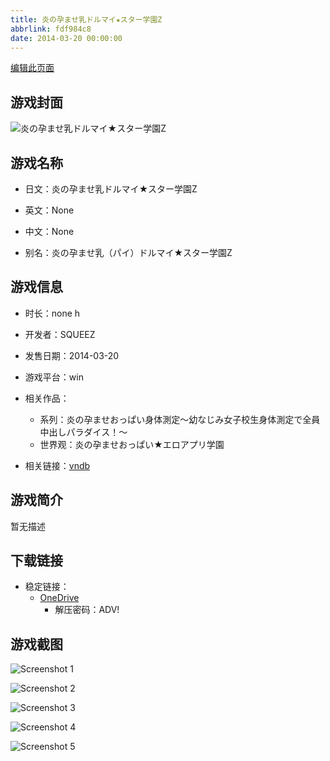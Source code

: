 ```yaml
---
title: 炎の孕ませ乳ドルマイ★スター学園Z
abbrlink: fdf984c8
date: 2014-03-20 00:00:00
---
```

[编辑此页面](https://github.com/ACG-3/ADV3-source/blob/main/source/_posts/games/%E7%82%8E%E3%81%AE%E5%AD%95%E3%81%BE%E3%81%9B%E4%B9%B3%E3%83%89%E3%83%AB%E3%83%9E%E3%82%A4%E2%98%85%E3%82%B9%E3%82%BF%E3%83%BC%E5%AD%A6%E5%9C%92Z.md)

## 游戏封面

![炎の孕ませ乳ドルマイ★スター学園Z](https://pan.timero.xyz/onedrive/img_lib_001/%E7%82%8E%E3%81%AE%E5%AD%95%E3%81%BE%E3%81%9B%E4%B9%B3%E3%83%89%E3%83%AB%E3%83%9E%E3%82%A4%E2%98%85%E3%82%B9%E3%82%BF%E3%83%BC%E5%AD%A6%E5%9C%92Z_cover.avif)


## 游戏名称

- 日文：炎の孕ませ乳ドルマイ★スター学園Z
- 英文：None
- 中文：None

- 别名：炎の孕ませ乳（パイ）ドルマイ★スター学園Z


## 游戏信息

- 时长：none h
- 开发者：SQUEEZ
- 发售日期：2014-03-20
- 游戏平台：win
- 相关作品：
   - 系列：炎の孕ませおっぱい身体測定～幼なじみ女子校生身体測定で全員中出しパラダイス！～
   - 世界观：炎の孕ませおっぱい★エロアプリ学園

- 相关链接：[vndb](https://vndb.org/v13962)


## 游戏简介

暂无描述


## 下载链接

- 稳定链接：
    - [OneDrive](https://pan.timero.xyz/onedrive/adv_lib_001/%E7%82%8E%E3%81%AE%E5%AD%95%E3%81%BE%E3%81%9B%E4%B9%B3%E3%83%89%E3%83%AB%E3%83%9E%E3%82%A4%E2%98%85%E3%82%B9%E3%82%BF%E3%83%BC%E5%AD%A6%E5%9C%92Z)
        - 解压密码：ADV!



## 游戏截图


![Screenshot 1](https://pan.timero.xyz/onedrive/img_lib_001/%E7%82%8E%E3%81%AE%E5%AD%95%E3%81%BE%E3%81%9B%E4%B9%B3%E3%83%89%E3%83%AB%E3%83%9E%E3%82%A4%E2%98%85%E3%82%B9%E3%82%BF%E3%83%BC%E5%AD%A6%E5%9C%92Z_Screenshot_1.avif)

![Screenshot 2](https://pan.timero.xyz/onedrive/img_lib_001/%E7%82%8E%E3%81%AE%E5%AD%95%E3%81%BE%E3%81%9B%E4%B9%B3%E3%83%89%E3%83%AB%E3%83%9E%E3%82%A4%E2%98%85%E3%82%B9%E3%82%BF%E3%83%BC%E5%AD%A6%E5%9C%92Z_Screenshot_2.avif)

![Screenshot 3](https://pan.timero.xyz/onedrive/img_lib_001/%E7%82%8E%E3%81%AE%E5%AD%95%E3%81%BE%E3%81%9B%E4%B9%B3%E3%83%89%E3%83%AB%E3%83%9E%E3%82%A4%E2%98%85%E3%82%B9%E3%82%BF%E3%83%BC%E5%AD%A6%E5%9C%92Z_Screenshot_3.avif)

![Screenshot 4](https://pan.timero.xyz/onedrive/img_lib_001/%E7%82%8E%E3%81%AE%E5%AD%95%E3%81%BE%E3%81%9B%E4%B9%B3%E3%83%89%E3%83%AB%E3%83%9E%E3%82%A4%E2%98%85%E3%82%B9%E3%82%BF%E3%83%BC%E5%AD%A6%E5%9C%92Z_Screenshot_4.avif)

![Screenshot 5](https://pan.timero.xyz/onedrive/img_lib_001/%E7%82%8E%E3%81%AE%E5%AD%95%E3%81%BE%E3%81%9B%E4%B9%B3%E3%83%89%E3%83%AB%E3%83%9E%E3%82%A4%E2%98%85%E3%82%B9%E3%82%BF%E3%83%BC%E5%AD%A6%E5%9C%92Z_Screenshot_5.avif)


